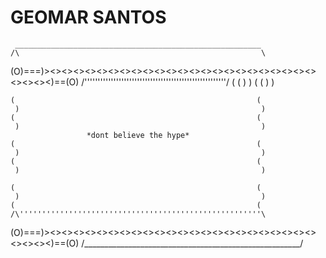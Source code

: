 # GEOMAR SANTOS

     _______________________________________________________
    /\                                                      \
(O)===)><><><><><><><><><><><><><><><><><><><><><><><><><><><)==(O)
    \/''''''''''''''''''''''''''''''''''''''''''''''''''''''/
    (                                                      (
     )                                                      )
    (                                                      (
     )                                                      )

    (                                                      (
     )                                                      )
    (                                                      (
     )                                                      )
                     *dont believe the hype*
    (                                                      (
     )                                                      )
    (                                                      (
     )                                                      )

    (                                                      (
     )                                                      )
    (                                                      (
    /\''''''''''''''''''''''''''''''''''''''''''''''''''''''\    
(O)===)><><><><><><><><><><><><><><><><><><><><><><><><><><><)==(O)
    \/______________________________________________________/

